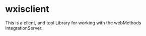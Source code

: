 # wxisclient

This is a client, and tool Library for working with the webMethods IntegrationServer.


